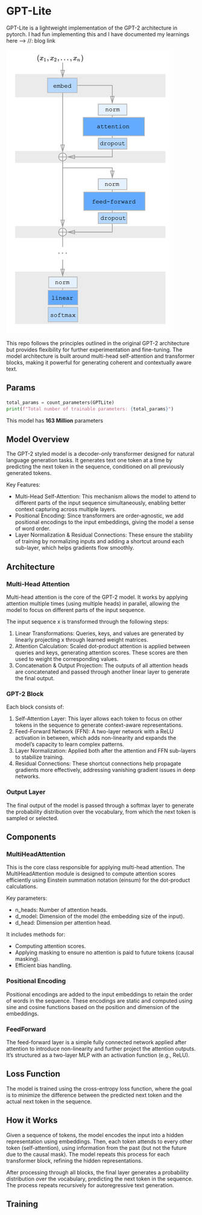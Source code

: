 # GPT-Lite
GPT-Lite is a lightweight implementation of the GPT-2 architecture in pytorch.
I had fun implementing this and I have documented my learnings here --> //: blog link

![img.png](readme_images/img.png)


This repo follows the principles outlined in the original GPT-2 architecture but provides flexibility for further experimentation and fine-tuning. The model architecture is built around multi-head self-attention and transformer blocks, making it powerful for generating coherent and contextually aware text.

## Params
```python
total_params = count_parameters(GPTLite)
print(f"Total number of trainable parameters: {total_params}")
```

This model has **163 Million** parameters


## Model Overview

The GPT-2 styled model is a decoder-only transformer designed for natural language generation tasks. It generates text one token at a time by predicting the next token in the sequence, conditioned on all previously generated tokens.

Key Features:

* Multi-Head Self-Attention: This mechanism allows the model to attend to different parts of the input sequence simultaneously, enabling better context capturing across multiple layers.
* Positional Encoding: Since transformers are order-agnostic, we add positional encodings to the input embeddings, giving the model a sense of word order.
* Layer Normalization & Residual Connections: These ensure the stability of training by normalizing inputs and adding a shortcut around each sub-layer, which helps gradients flow smoothly.

## Architecture

### Multi-Head Attention

Multi-head attention is the core of the GPT-2 model. It works by applying attention multiple times (using multiple heads) in parallel, allowing the model to focus on different parts of the input sequence.

The input sequence x is transformed through the following steps:

1. Linear Transformations: Queries, keys, and values are generated by linearly projecting x through learned weight matrices.
2. Attention Calculation: Scaled dot-product attention is applied between queries and keys, generating attention scores. These scores are then used to weight the corresponding values.
3. Concatenation & Output Projection: The outputs of all attention heads are concatenated and passed through another linear layer to generate the final output.

### GPT-2 Block

Each block consists of:

1. Self-Attention Layer: This layer allows each token to focus on other tokens in the sequence to generate context-aware representations.
2. Feed-Forward Network (FFN): A two-layer network with a ReLU activation in between, which adds non-linearity and expands the model’s capacity to learn complex patterns.
3. Layer Normalization: Applied both after the attention and FFN sub-layers to stabilize training.
4.	Residual Connections: These shortcut connections help propagate gradients more effectively, addressing vanishing gradient issues in deep networks.

### Output Layer

The final output of the model is passed through a softmax layer to generate the probability distribution over the vocabulary, from which the next token is sampled or selected.

## Components

### MultiHeadAttention

This is the core class responsible for applying multi-head attention. The MultiHeadAttention module is designed to compute attention scores efficiently using Einstein summation notation (einsum) for the dot-product calculations.

Key parameters:

* n_heads: Number of attention heads.
* d_model: Dimension of the model (the embedding size of the input).
* d_head: Dimension per attention head.

It includes methods for:

* Computing attention scores.
* Applying masking to ensure no attention is paid to future tokens (causal masking).
* Efficient bias handling.

### Positional Encoding

Positional encodings are added to the input embeddings to retain the order of words in the sequence. These encodings are static and computed using sine and cosine functions based on the position and dimension of the embeddings.

### FeedForward

The feed-forward layer is a simple fully connected network applied after attention to introduce non-linearity and further project the attention outputs. It’s structured as a two-layer MLP with an activation function (e.g., ReLU).

## Loss Function

The model is trained using the cross-entropy loss function, where the goal is to minimize the difference between the predicted next token and the actual next token in the sequence.

## How it Works

Given a sequence of tokens, the model encodes the input into a hidden representation using embeddings. Then, each token attends to every other token (self-attention), using information from the past (but not the future due to the causal mask). The model repeats this process for each transformer block, refining the hidden representations.

After processing through all blocks, the final layer generates a probability distribution over the vocabulary, predicting the next token in the sequence. The process repeats recursively for autoregressive text generation.

## Training